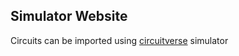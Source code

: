 ## Simulator Website
Circuits can be imported using [circuitverse](https://circuitverse.org/simulator) simulator

